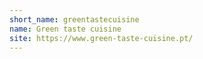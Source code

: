 ```yaml
---
short_name: greentastecuisine
name: Green taste cuisine
site: https://www.green-taste-cuisine.pt/
---
```

